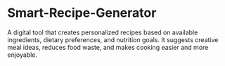 # Smart-Recipe-Generator
A digital tool that creates personalized recipes based on available ingredients, dietary preferences, and nutrition goals. It suggests creative meal ideas, reduces food waste, and makes cooking easier and more enjoyable.
